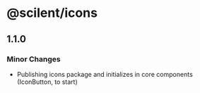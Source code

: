 # @scilent/icons

## 1.1.0

### Minor Changes

- Publishing icons package and initializes in core components (IconButton, to start)
